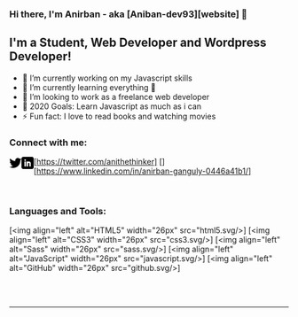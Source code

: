 ### Hi there, I'm Anirban - aka [Aniban-dev93][website] 👋

## I'm a Student, Web Developer and Wordpress Developer! 
- 🔭 I’m currently working on my Javascript skills
- 🌱 I’m currently learning everything 🤣
- 👯 I’m looking to work as a freelance web developer
- 🥅 2020 Goals: Learn Javascript as much as i can
- ⚡ Fun fact: I love to read books and watching movies

### Connect with me:


<img align="left" alt="Twitter" width="22px" src="twitter.svg"/>[https://twitter.com/anithethinker]
[<img align="left" alt="LinkedIn" width="22px" src="linkedin.svg"/>][https://www.linkedin.com/in/anirban-ganguly-0446a41b1/]

<br />

### Languages and Tools:

[<img align="left" alt="HTML5" width="26px" src="html5.svg/>]
[<img align="left" alt="CSS3" width="26px" src="css3.svg/>]
[<img align="left" alt="Sass" width="26px" src="sass.svg/>]
[<img align="left" alt="JavaScript" width="26px" src="javascript.svg/>]
[<img align="left" alt="GitHub" width="26px" src="github.svg/>]

<br />
<br />

---
